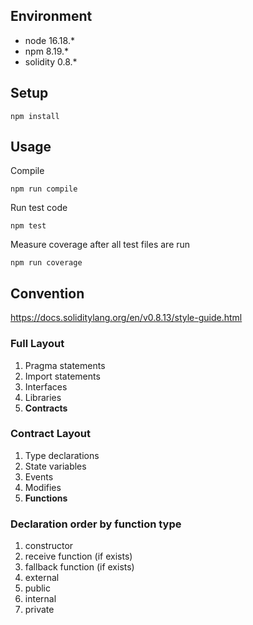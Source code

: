 ## Environment

- node 16.18.\*
- npm 8.19.\*
- solidity 0.8.\*

## Setup

`npm install`

## Usage

Compile

```shell
npm run compile
```

Run test code

```shell
npm test
```

Measure coverage after all test files are run

```shell
npm run coverage
```

## Convention

https://docs.soliditylang.org/en/v0.8.13/style-guide.html

### Full Layout

1. Pragma statements
2. Import statements
3. Interfaces
4. Libraries
5. **Contracts**

### Contract Layout

1. Type declarations
2. State variables
3. Events
4. Modifies
5. **Functions**

### Declaration order by function type

1. constructor
2. receive function (if exists)
3. fallback function (if exists)
4. external
5. public
6. internal
7. private